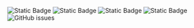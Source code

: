 ![Static Badge](https://img.shields.io/badge/blacklists-60-000000) ![Static Badge](https://img.shields.io/badge/blacklisted-2921443-cc0000) ![Static Badge](https://img.shields.io/badge/whitelisted-2243-00CC00) ![Static Badge](https://img.shields.io/badge/streaming_blacklist-28107-000000) ![GitHub issues](https://img.shields.io/github/issues/fabriziosalmi/blacklists)

